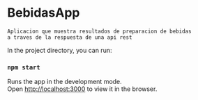 # BebidasApp

    Aplicacion que muestra resultados de preparacion de bebidas   
    a traves de la respuesta de una api rest



In the project directory, you can run:

### `npm start`

Runs the app in the development mode.<br />
Open [http://localhost:3000](http://localhost:3000) to view it in the browser.
